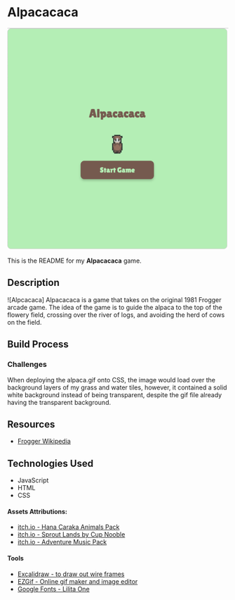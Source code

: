 # Alpacacaca

![Alpacacaca](screenshots/Screenshot%202024-12-16%20at%2009.24.58.png)

This is the README for my **Alpacacaca** game.

## Description

![Alpcacaca]
Alpacacaca is a game that takes on the original 1981 Frogger arcade game.
The idea of the game is to guide the alpaca to the top of the flowery field, crossing over the river of logs, and avoiding the herd of cows on the field.

## Build Process


### Challenges
When deploying the alpaca.gif onto CSS, the image would load over the background layers of my grass and water tiles, however, it contained a solid white background instead of being transparent, despite the gif file already having the transparent background.


## Resources
- [Frogger Wikipedia](https://en.wikipedia.org/wiki/Frogger)

## Technologies Used
- JavaScript
- HTML
- CSS


#### Assets Attributions:

- [itch.io - Hana Caraka Animals Pack](https://otterisk.itch.io/hana-caraka-animals-pack)
- [itch.io - Sprout Lands by Cup Nooble](https://cupnooble.itch.io/sprout-lands-asset-pack)
- [itch.io - Adventure Music Pack](https://monsieur-fred.itch.io/adventure-music-pack)


#### Tools
- [Excalidraw - to draw out wire frames](https://excalidraw.com/)
- [EZGif - Online gif maker and image editor](https://ezgif.com/)
- [Google Fonts - Lilita One](https://fonts.google.com/specimen/Lilita+One)
